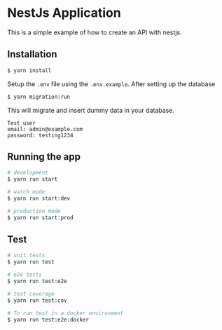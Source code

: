 # NestJs Application

This is a simple example of how to create an API with nestjs.

## Installation

```bash
$ yarn install
```

Setup the `.env` file using the `.env.example`. After setting up the database 

```bash
$ yarn migration:run
```

This will migrate and insert dummy data in your database.

```
Test user
email: admin@example.com
password: testing1234
```

## Running the app

```bash
# development
$ yarn run start

# watch mode
$ yarn run start:dev

# production mode
$ yarn run start:prod
```

## Test

```bash
# unit tests
$ yarn run test

# e2e tests
$ yarn run test:e2e

# test coverage
$ yarn run test:cov

# To run test in a docker environment
$ yarn run test:e2e:docker
```
